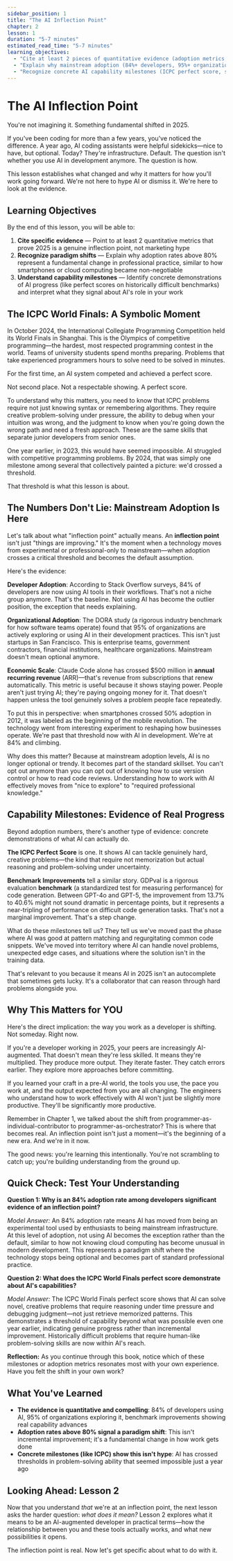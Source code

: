 ```yaml
---
sidebar_position: 1
title: "The AI Inflection Point"
chapter: 2
lesson: 1
duration: "5-7 minutes"
estimated_read_time: "5-7 minutes"
learning_objectives:
  - "Cite at least 2 pieces of quantitative evidence (adoption metrics, capability milestones) that demonstrate 2025 as a genuine AI inflection point"
  - "Explain why mainstream adoption (84%+ developers, 95%+ organizations) signals a paradigm shift rather than incremental improvement"
  - "Recognize concrete AI capability milestones (ICPC perfect score, significant benchmark improvements) and understand their significance for development practice"
---
```


# The AI Inflection Point

You're not imagining it. Something fundamental shifted in 2025.

If you've been coding for more than a few years, you've noticed the difference. A year ago, AI coding assistants were helpful sidekicks—nice to have, but optional. Today? They're infrastructure. Default. The question isn't whether you use AI in development anymore. The question is how.

This lesson establishes what changed and why it matters for how you'll work going forward. We're not here to hype AI or dismiss it. We're here to look at the evidence.

## Learning Objectives

By the end of this lesson, you will be able to:

1. **Cite specific evidence** — Point to at least 2 quantitative metrics that prove 2025 is a genuine inflection point, not marketing hype
2. **Recognize paradigm shifts** — Explain why adoption rates above 80% represent a fundamental change in professional practice, similar to how smartphones or cloud computing became non-negotiable
3. **Understand capability milestones** — Identify concrete demonstrations of AI progress (like perfect scores on historically difficult benchmarks) and interpret what they signal about AI's role in your work

## The ICPC World Finals: A Symbolic Moment

In October 2024, the International Collegiate Programming Competition held its World Finals in Shanghai. This is the Olympics of competitive programming—the hardest, most respected programming contest in the world. Teams of university students spend months preparing. Problems that take experienced programmers hours to solve need to be solved in minutes.

For the first time, an AI system competed and achieved a perfect score.

Not second place. Not a respectable showing. A perfect score.

To understand why this matters, you need to know that ICPC problems require not just knowing syntax or remembering algorithms. They require creative problem-solving under pressure, the ability to debug when your intuition was wrong, and the judgment to know when you're going down the wrong path and need a fresh approach. These are the same skills that separate junior developers from senior ones.

One year earlier, in 2023, this would have seemed impossible. AI struggled with competitive programming problems. By 2024, that was simply one milestone among several that collectively painted a picture: we'd crossed a threshold.

That threshold is what this lesson is about.

## The Numbers Don't Lie: Mainstream Adoption Is Here

Let's talk about what "inflection point" actually means. An **inflection point** isn't just "things are improving." It's the moment when a technology moves from experimental or professional-only to mainstream—when adoption crosses a critical threshold and becomes the default assumption.

Here's the evidence:

**Developer Adoption**: According to Stack Overflow surveys, 84% of developers are now using AI tools in their workflows. That's not a niche group anymore. That's the baseline. Not using AI has become the outlier position, the exception that needs explaining.

**Organizational Adoption**: The DORA study (a rigorous industry benchmark for how software teams operate) found that 95% of organizations are actively exploring or using AI in their development practices. This isn't just startups in San Francisco. This is enterprise teams, government contractors, financial institutions, healthcare organizations. Mainstream doesn't mean optional anymore.

**Economic Scale**: Claude Code alone has crossed $500 million in **annual recurring revenue** (ARR)—that's revenue from subscriptions that renew automatically. This metric is useful because it shows staying power. People aren't just trying AI; they're paying ongoing money for it. That doesn't happen unless the tool genuinely solves a problem people face repeatedly.

To put this in perspective: when smartphones crossed 50% adoption in 2012, it was labeled as the beginning of the mobile revolution. The technology went from interesting experiment to reshaping how businesses operate. We're past that threshold now with AI in development. We're at 84% and climbing.

Why does this matter? Because at mainstream adoption levels, AI is no longer optional or trendy. It becomes part of the standard skillset. You can't opt out anymore than you can opt out of knowing how to use version control or how to read code reviews. Understanding how to work with AI effectively moves from "nice to explore" to "required professional knowledge."

## Capability Milestones: Evidence of Real Progress

Beyond adoption numbers, there's another type of evidence: concrete demonstrations of what AI can actually do.

**The ICPC Perfect Score** is one. It shows AI can tackle genuinely hard, creative problems—the kind that require not memorization but actual reasoning and problem-solving under uncertainty.

**Benchmark Improvements** tell a similar story. GDPval is a rigorous evaluation **benchmark** (a standardized test for measuring performance) for code generation. Between GPT-4o and GPT-5, the improvement from 13.7% to 40.6% might not sound dramatic in percentage points, but it represents a near-tripling of performance on difficult code generation tasks. That's not a marginal improvement. That's a step change.

What do these milestones tell us? They tell us we've moved past the phase where AI was good at pattern matching and regurgitating common code snippets. We've moved into territory where AI can handle novel problems, unexpected edge cases, and situations where the solution isn't in the training data.

That's relevant to you because it means AI in 2025 isn't an autocomplete that sometimes gets lucky. It's a collaborator that can reason through hard problems alongside you.

## Why This Matters for YOU

Here's the direct implication: the way you work as a developer is shifting. Not someday. Right now.

If you're a developer working in 2025, your peers are increasingly AI-augmented. That doesn't mean they're less skilled. It means they're multiplied. They produce more output. They iterate faster. They catch errors earlier. They explore more approaches before committing.

If you learned your craft in a pre-AI world, the tools you use, the pace you work at, and the output expected from you are all changing. The engineers who understand how to work effectively with AI won't just be slightly more productive. They'll be significantly more productive.

Remember in Chapter 1, we talked about the shift from programmer-as-individual-contributor to programmer-as-orchestrator? This is where that becomes real. An inflection point isn't just a moment—it's the beginning of a new era. And we're in it now.

The good news: you're learning this intentionally. You're not scrambling to catch up; you're building understanding from the ground up.

## Quick Check: Test Your Understanding

**Question 1: Why is an 84% adoption rate among developers significant evidence of an inflection point?**

*Model Answer:* An 84% adoption rate means AI has moved from being an experimental tool used by enthusiasts to being mainstream infrastructure. At this level of adoption, not using AI becomes the exception rather than the default, similar to how not knowing cloud computing has become unusual in modern development. This represents a paradigm shift where the technology stops being optional and becomes part of standard professional practice.

**Question 2: What does the ICPC World Finals perfect score demonstrate about AI's capabilities?**

*Model Answer:* The ICPC World Finals perfect score shows that AI can solve novel, creative problems that require reasoning under time pressure and debugging judgment—not just retrieve memorized patterns. This demonstrates a threshold of capability beyond what was possible even one year earlier, indicating genuine progress rather than incremental improvement. Historically difficult problems that require human-like problem-solving skills are now within AI's reach.

**Reflection:** As you continue through this book, notice which of these milestones or adoption metrics resonates most with your own experience. Have you felt the shift in your own work?

## What You've Learned

- **The evidence is quantitative and compelling**: 84% of developers using AI, 95% of organizations exploring it, benchmark improvements showing real capability advances
- **Adoption rates above 80% signal a paradigm shift**: This isn't incremental improvement; it's a fundamental change in how work gets done
- **Concrete milestones (like ICPC) show this isn't hype**: AI has crossed thresholds in problem-solving ability that seemed impossible just a year ago

## Looking Ahead: Lesson 2

Now that you understand *that* we're at an inflection point, the next lesson asks the harder question: *what does it mean?* Lesson 2 explores what it means to be an AI-augmented developer in practical terms—how the relationship between you and these tools actually works, and what new possibilities it opens.

The inflection point is real. Now let's get specific about what to do with it.
